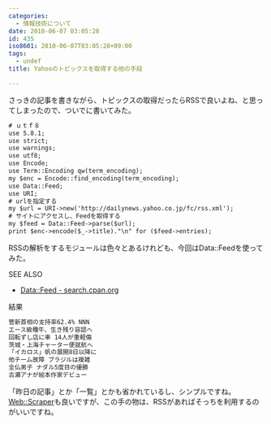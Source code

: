```yaml
---
categories:
  - 情報技術について
date: 2010-06-07 03:05:28
id: 435
iso8601: 2010-06-07T03:05:28+09:00
tags:
  - undef
title: Yahooのトピックスを取得する他の手段

---
```


<p>さっきの記事を書きながら、トピックスの取得だったらRSSで良いよね、と思ってしまったので、ついでに書いてみた。</p>

```default
# ｕｔｆ８
use 5.8.1;
use strict;
use warnings;
use utf8;
use Encode;
use Term::Encoding qw(term_encoding);
my $enc = Encode::find_encoding(term_encoding);
use Data::Feed;
use URI;
# urlを指定する
my $url = URI->new('http://dailynews.yahoo.co.jp/fc/rss.xml');
# サイトにアクセスし、Feedを取得する
my $feed = Data::Feed->parse($url);
print $enc->encode($_->title)."\n" for ($feed->entries);
```

<p>RSSの解析をするモジュールは色々とあるけれども、今回はData::Feedを使ってみた。</p>

<div>
<p>SEE ALSO</p>
<ul>
<li><a href="http://search.cpan.org/dist/Data-Feed/lib/Data/Feed.pm">Data::Feed - search.cpan.org</a></li>
</ul>
</div>

<p>
結果</p>

```default
菅新首相の支持率62.4% NNN
エース級種牛、生き残り容認へ
回転ずし店に車 14人が重軽傷
茨城・上海チャーター便就航へ
「イカロス」帆の展開8日以降に
他チーム故障 ブラジルは複雑
全仏男子 ナダル5度目の優勝
古瀬アナが絵本作家デビュー
```

<p>「昨日の記事」とか「一覧」とかも省かれているし、シンプルですね。
<a href="http://search.cpan.org/dist/Web-Scraper/lib/Web/Scraper.pm">Web::Scraper</a>も良いですが、この手の物は、RSSがあればそっちを利用するのがいいですね。</p>
    	